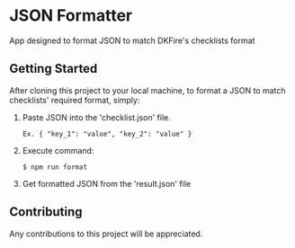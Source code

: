 # JSON Formatter

App designed to format JSON to match DKFire's checklists format

## Getting Started

After cloning this project to your local machine, to format a JSON to match checklists' required format, simply:

1. Paste JSON into the 'checklist.json' file.

    `Ex. { "key_1": "value", "key_2": "value" }`
    
2. Execute command:
 
    `$ npm run format`

3. Get formatted JSON from the 'result.json' file 

## Contributing

Any contributions to this project will be appreciated. 
